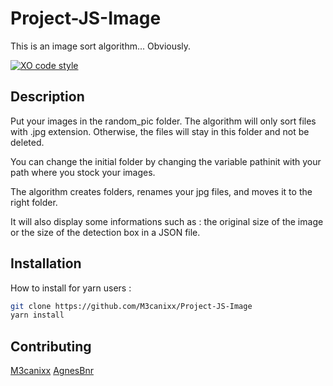# Project-JS-Image

This is an image sort algorithm... Obviously.

[![XO code style](https://img.shields.io/badge/code_style-XO-5ed9c7.svg)](https://github.com/xojs/xo)

## Description

Put your images in the random_pic folder. The algorithm will only sort files with .jpg extension. Otherwise, the files will stay in this folder and not be deleted.

You can change the initial folder by changing the variable pathinit with your path where you stock your images.

The algorithm creates folders, renames your jpg files, and moves it to the right folder.

It will also display some informations such as : the original size of the image or the size of the detection box in a JSON file.



## Installation

How to install for yarn users :

```bash
git clone https://github.com/M3canixx/Project-JS-Image
yarn install
```


## Contributing
[M3canixx](https://github.com/M3canixx)
[AgnesBnr](https://github.com/AgnesBnr)
